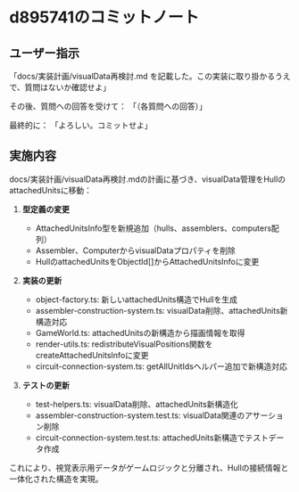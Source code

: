 # d895741のコミットノート

## ユーザー指示

「docs/実装計画/visualData再検討.md を記載した。この実装に取り掛かるうえで、質問はないか確認せよ」

その後、質問への回答を受けて：
「（各質問への回答）」

最終的に：
「よろしい。コミットせよ」

## 実施内容

docs/実装計画/visualData再検討.mdの計画に基づき、visualData管理をHullのattachedUnitsに移動：

1. **型定義の変更**
   - AttachedUnitsInfo型を新規追加（hulls、assemblers、computers配列）
   - Assembler、ComputerからvisualDataプロパティを削除
   - HullのattachedUnitsをObjectId[]からAttachedUnitsInfoに変更

2. **実装の更新**
   - object-factory.ts: 新しいattachedUnits構造でHullを生成
   - assembler-construction-system.ts: visualData削除、attachedUnits新構造対応
   - GameWorld.ts: attachedUnitsの新構造から描画情報を取得
   - render-utils.ts: redistributeVisualPositions関数をcreateAttachedUnitsInfoに変更
   - circuit-connection-system.ts: getAllUnitIdsヘルパー追加で新構造対応

3. **テストの更新**
   - test-helpers.ts: visualData削除、attachedUnits新構造化
   - assembler-construction-system.test.ts: visualData関連のアサーション削除
   - circuit-connection-system.test.ts: attachedUnits新構造でテストデータ作成

これにより、視覚表示用データがゲームロジックと分離され、Hullの接続情報と一体化された構造を実現。
